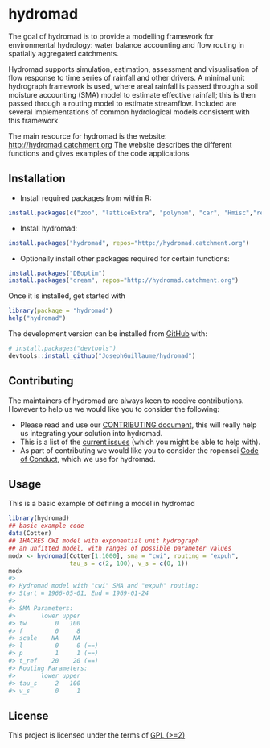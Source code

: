 
<!-- README.md is generated from README.Rmd. Please edit that file -->

# hydromad

<!-- badges: start -->

<!-- [![R build status](https://github.com/WillemVervoort/hydromad/workflows/R-CMD-check/badge.svg)](https://github.com/WillemVervoort/hydromad/actions) -->

<!-- badges: end -->

The goal of hydromad is to provide a modelling framework for
environmental hydrology: water balance accounting and flow routing in
spatially aggregated catchments.

Hydromad supports simulation, estimation, assessment and visualisation
of flow response to time series of rainfall and other drivers. A minimal
unit hydrograph framework is used, where areal rainfall is passed
through a soil moisture accounting (SMA) model to estimate effective
rainfall; this is then passed through a routing model to estimate
streamflow. Included are several implementations of common hydrological
models consistent with this framework.

The main resource for hydromad is the website:
<http://hydromad.catchment.org> The website describes the different
functions and gives examples of the code applications

## Installation

<!--- You can install the released version of hydromad from [CRAN](https://CRAN.R-project.org) with:

``` r
install.packages("hydromad")
```
--->

  - Install required packages from within R:

<!-- end list -->

``` r
install.packages(c("zoo", "latticeExtra", "polynom", "car", "Hmisc","reshape"))
```

  - Install hydromad:

<!-- end list -->

``` r
install.packages("hydromad", repos="http://hydromad.catchment.org")
```

  - Optionally install other packages required for certain functions:

<!-- end list -->

``` r
install.packages("DEoptim")
install.packages("dream", repos="http://hydromad.catchment.org")
```

Once it is installed, get started with

``` r
library(package = "hydromad")
help("hydromad")
```

The development version can be installed from
[GitHub](https://github.com/) with:

``` r
# install.packages("devtools")
devtools::install_github("JosephGuillaume/hydromad")
```

## Contributing

The maintainers of hydromad are always keen to receive contributions.
However to help us we would like you to consider the following:

  - Please read and use our [CONTRIBUTING
    document](https://github.com/josephguillaume/hydromad/blob/master/docs/CONTRIBUTING.md),
    this will really help us integrating your solution into hydromad.  
  - This is a list of the [current
    issues](https://github.com/josephguillaume/hydromad/issues) (which
    you might be able to help with).  
  - As part of contributing we would like you to consider the ropensci
    [Code of Conduct](https://ropensci.org/code-of-conduct/), which we
    use for hydromad.

## Usage

This is a basic example of defining a model in hydromad

``` r
library(hydromad)
## basic example code
data(Cotter)
## IHACRES CWI model with exponential unit hydrograph
## an unfitted model, with ranges of possible parameter values
modx <- hydromad(Cotter[1:1000], sma = "cwi", routing = "expuh",
                 tau_s = c(2, 100), v_s = c(0, 1))
modx
#> 
#> Hydromad model with "cwi" SMA and "expuh" routing:
#> Start = 1966-05-01, End = 1969-01-24
#> 
#> SMA Parameters:
#>       lower upper     
#> tw        0   100     
#> f         0     8     
#> scale    NA    NA     
#> l         0     0 (==)
#> p         1     1 (==)
#> t_ref    20    20 (==)
#> Routing Parameters:
#>       lower upper  
#> tau_s     2   100  
#> v_s       0     1
```

## License

This project is licensed under the terms of [GPL
(\>=2)](https://github.com/josephguillaume/hydromad/blob/master/DESCRIPTION)
